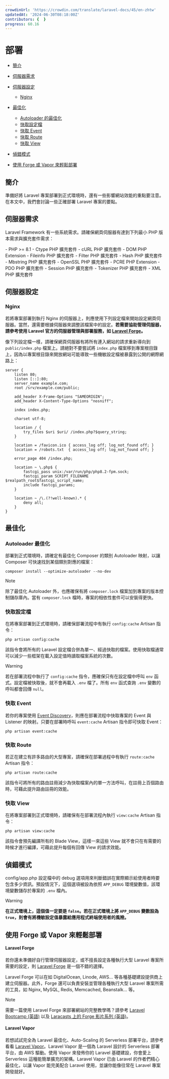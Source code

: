 ```yaml
---
crowdinUrl: 'https://crowdin.com/translate/laravel-docs/45/en-zhtw'
updatedAt: '2024-06-30T08:18:00Z'
contributors: {  }
progress: 60.16
---
```


# 部署

- [簡介](#introduction)
- [伺服器需求](#server-requirements)
- [伺服器設定](#server-configuration)
  - [Nginx](#nginx)
  
- [最佳化](#optimization)
  - [Autoloader 的最佳化](#autoloader-optimization)
  - [快取設定檔](#optimizing-configuration-loading)
  - [快取 Event](#caching-events)
  - [快取 Route](#optimizing-route-loading)
  - [快取 View](#optimizing-view-loading)
  
- [偵錯模式](#debug-mode)
- [使用 Forge 或 Vapor 來輕鬆部署](#deploying-with-forge-or-vapor)

<a name="introduction"></a>

## 簡介

準備好將 Laravel 專案部署到正式環境時，還有一些影響網站效能的重點要注意。在本文中，我們會討論一些正確部署 Laravel 專案的要點。

<a name="server-requirements"></a>

## 伺服器需求

Laravel Framework 有一些系統需求。請確保網頁伺服器有達到下列最小 PHP 版本需求與擴充套件需求：

<div class="content-list" markdown="1">
- PHP >= 8.1
- Ctype PHP 擴充套件
- cURL PHP 擴充套件
- DOM PHP Extension
- Fileinfo PHP 擴充套件
- Filter PHP 擴充套件
- Hash PHP 擴充套件
- Mbstring PHP 擴充套件
- OpenSSL PHP 擴充套件
- PCRE PHP Extension
- PDO PHP 擴充套件
- Session PHP 擴充套件
- Tokenizer PHP 擴充套件
- XML PHP 擴充套件

</div>
<a name="server-configuration"></a>

## 伺服器設定

<a name="nginx"></a>

### Nginx

若將專案部署到執行 Nginx 的伺服器上，則應使用下列設定檔來開始設定網頁伺服器。當然，還需要根據伺服器來調整該檔案中的設定。**若需要協助管理伺服器，請參考使用 Laravel 官方的伺服器管理與部署服務，如 [Laravel Forge](https://forge.laravel.com)。**

像下列設定檔一樣，請確保網頁伺服器有將所有連入網站的請求重新導向到 `public/index.php` 檔案上。請絕對不要嘗試將 `index.php` 檔案移到專案根目錄上，因為以專案根目錄來開放網站可能導致一些機敏設定檔被暴露到公開的網際網路上：

```nginx
server {
    listen 80;
    listen [::]:80;
    server_name example.com;
    root /srv/example.com/public;

    add_header X-Frame-Options "SAMEORIGIN";
    add_header X-Content-Type-Options "nosniff";

    index index.php;

    charset utf-8;

    location / {
        try_files $uri $uri/ /index.php?$query_string;
    }

    location = /favicon.ico { access_log off; log_not_found off; }
    location = /robots.txt  { access_log off; log_not_found off; }

    error_page 404 /index.php;

    location ~ \.php$ {
        fastcgi_pass unix:/var/run/php/php8.2-fpm.sock;
        fastcgi_param SCRIPT_FILENAME $realpath_root$fastcgi_script_name;
        include fastcgi_params;
    }

    location ~ /\.(?!well-known).* {
        deny all;
    }
}
```
<a name="optimization"></a>

## 最佳化

<a name="autoloader-optimization"></a>

### Autoloader 最佳化

部署到正式環境時，請確定有最佳化 Composer 的類別 Autoloader 映射，以讓 Composer 可快速找到某個類別對應的檔案：

```shell
composer install --optimize-autoloader --no-dev
```
> [!NOTE]  
> 除了最佳化 Autoloader 外，也應確保有將 `composer.lock` 檔案加到專案的版本控制儲存庫內。當有 `composer.lock` 檔時，專案的相依性套件可以安裝得更快。

<a name="optimizing-configuration-loading"></a>

### 快取設定檔

在將專案部署到正式環境時，請確保部署流程中有執行 `config:cache` Artisan 指令：

```shell
php artisan config:cache
```
該指令會將所有的 Laravel 設定檔合併為單一、經過快取的檔案。使用快取檔通常可以減少一些框架在載入設定值時讀取檔案系統的次數。

> [!WARNING]  
> 若在部署流程中執行了 `config:cache` 指令，應確保只有在設定檔中呼叫 `env` 函式。設定檔被快取後，就不會再載入 `.env` 檔了。所有 `env` 函式查詢 `.env` 變數的呼叫都會回傳 `null`。

<a name="caching-events"></a>

### 快取 Event

若你的專案使用 [Event Discovery](/docs/{{version}}/events#event-discovery)，則應在部署流程中快取專案的 Event 與 Listener 的映射。只要在部署時呼叫 `event:cache` Artisan 指令即可快取 Event：

```shell
php artisan event:cache
```
<a name="optimizing-route-loading"></a>

### 快取 Route

若正在建立有許多路由的大型專案，請確保在部署過程中有執行 `route:cache` Artisan 指令：

```shell
php artisan route:cache
```
該指令可將所有的路由註冊減少為快取檔案內的單一方法呼叫，在註冊上百個路由時，可藉此提升路由註冊的效能。

<a name="optimizing-view-loading"></a>

### 快取 View

在將專案部署到正式環境時，請確保有在部署流程內執行 `view:cache` Artisan 指令：

```shell
php artisan view:cache
```
該指令會預先編譯所有的 Blade View，這樣一來這些 View 就不會只在有需要的時候才進行編譯，可藉此提升每個有回傳 View 的請求效能。

<a name="debug-mode"></a>

## 偵錯模式

config/app.php 設定檔中的 debug 選項用來判斷錯誤在實際顯示給使用者時要包含多少資訊。預設情況下，這個選項被設為依照 `APP_DEBUG` 環境變數值，該環境變數儲存於專案的 `.env` 檔內。

> [!WARNING]  
> **在正式環境上，這個值一定要是 `false`。若在正式環境上將 `APP_DEBUG` 變數設為 `true`，則會有將機敏設定值暴露給應用程式終端使用者的風險。**

<a name="deploying-with-forge-or-vapor"></a>

## 使用 Forge 或 Vapor 來輕鬆部署

<a name="laravel-forge"></a>

#### Laravel Forge

若你還未準備好自行管理伺服器設定，或不擅長設定各種執行大型 Laravel 專案所需要的設定，則 [Laravel Forge](https://forge.laravel.com) 是一個不錯的選擇。

Laravel Forge 可以在如 DigitalOcean, Linode, AWS… 等各種基礎建設提供商上建立伺服器。此外，Forge 還可以負責安裝並管理各種執行大型 Laravel 專案所需的工具，如 Nginx, MySQL, Redis, Memcached, Beanstalk… 等。

> [!NOTE]  
> 需要一篇使用 Laravel Forge 來部署網站的完整教學嗎？請參考 [Laravel Bootcamp (英語)](https://bootcamp.laravel.com/deploying) 以及 [Laracasts 上的 Forge 影片系列 (英語)](https://laracasts.com/series/learn-laravel-forge-2022-edition)。

<a name="laravel-vapor"></a>

#### Laravel Vapor

若想試試完全為 Laravel 最佳化、Auto-Scaling 的 Serverless 部署平台，請參考看看 [Laravel Vapor](https://vapor.laravel.com)。Laravel Vapor 是一個為 Laravel 設計的 Serverless 部署平台，由 AWS 驅動。使用 Vapor 來發佈你的 Laravel 基礎建設，你會愛上 Serverless 這種能簡單擴充的架構。Laravel Vapor 已由 Laravel 的作者們精心最佳化，以讓 Vapor 能完美配合 Laravel 使用，並讓你能像往常在 Laravel 專案開發就好。
